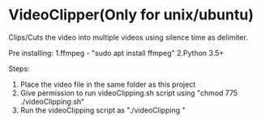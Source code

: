 # VideoClipper(Only for unix/ubuntu)
Clips/Cuts the video into multiple videos using silence time as delimiter.

Pre installing: 
1.ffmpeg - "sudo apt install ffmpeg"
2.Python 3.5+

Steps:
1. Place the video file in the same folder as this project
2. Give permission to run videoClipping.sh script using "chmod 775 ./videoClipping.sh"
3. Run the videoClipping script as "./videoClipping <delimiter time> <path for video file>"
